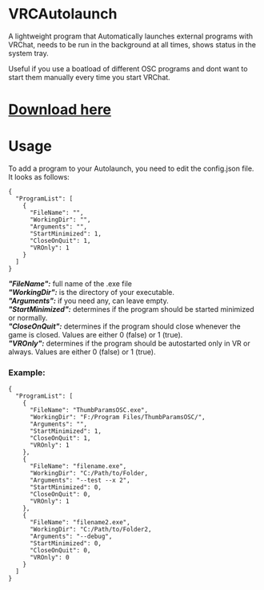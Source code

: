 # VRCAutolaunch

A lightweight program that Automatically launches external programs with VRChat, 
needs to be run in the background at all times, shows status in the system tray. 

Useful if you use a boatload of different OSC programs and dont want to start them manually every time you start VRChat.

# [Download here](https://github.com/I5UCC/VRCAutolaunch/releases/download/v1.0/VRCAutolaunch_v1.0.zip)

# Usage
To add a program to your Autolaunch, you need to edit the config.json file. <br>
It looks as follows: 
```
{
  "ProgramList": [
    {
      "FileName": "",
      "WorkingDir": "",
      "Arguments": "",
      "StartMinimized": 1,
      "CloseOnQuit": 1,
      "VROnly": 1
    }
  ]
}
```

***"FileName":*** full name of the .exe file <br>
***"WorkingDir":*** is the directory of your executable. <br>
***"Arguments":*** if you need any, can leave empty. <br>
***"StartMinimized":*** determines if the program should be started minimized or normally. <br>
***"CloseOnQuit":*** determines if the program should close whenever the game is closed. Values are either 0 (false) or 1 (true).  <br>
***"VROnly":*** determines if the program should be autostarted only in VR or always. Values are either 0 (false) or 1 (true).

### Example:

```
{
  "ProgramList": [
    {
      "FileName": "ThumbParamsOSC.exe",
      "WorkingDir": "F:/Program Files/ThumbParamsOSC/",
      "Arguments": "",
      "StartMinimized": 1,
      "CloseOnQuit": 1,
      "VROnly": 1
    },
    {
      "FileName": "filename.exe",
      "WorkingDir": "C:/Path/to/Folder,
      "Arguments": "--test --x 2",
      "StartMinimized": 0,
      "CloseOnQuit": 0,
      "VROnly": 1
    },
    {
      "FileName": "filename2.exe",
      "WorkingDir": "C:/Path/to/Folder2,
      "Arguments": "--debug",
      "StartMinimized": 0,
      "CloseOnQuit": 0,
      "VROnly": 0
    }
  ]
}
```
